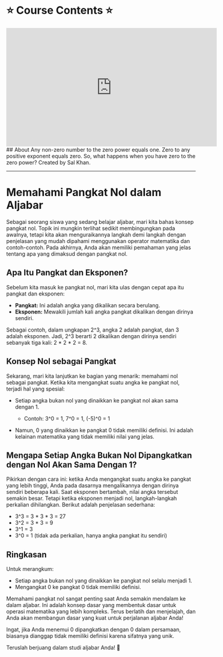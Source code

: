 # ⭐️ Course Contents ⭐️

<iframe width="560" height="315" src="https://www.youtube.com/embed/S2PjhiAQMK8?si=vV9FgbTEaR9w1LX9" title="YouTube video player" frameborder="0" allow="accelerometer; autoplay; clipboard-write; encrypted-media; gyroscope; picture-in-picture; web-share" allowfullscreen></iframe>
## About
Any non-zero number to the zero power equals one. Zero to any positive exponent equals zero. So, what happens when you have zero to the zero power? Created by Sal Khan.

---
# Memahami Pangkat Nol dalam Aljabar

Sebagai seorang siswa yang sedang belajar aljabar, mari kita bahas konsep pangkat nol. Topik ini mungkin terlihat sedikit membingungkan pada awalnya, tetapi kita akan menguraikannya langkah demi langkah dengan penjelasan yang mudah dipahami menggunakan operator matematika dan contoh-contoh. Pada akhirnya, Anda akan memiliki pemahaman yang jelas tentang apa yang dimaksud dengan pangkat nol.

## Apa Itu Pangkat dan Eksponen?

Sebelum kita masuk ke pangkat nol, mari kita ulas dengan cepat apa itu pangkat dan eksponen:

- **Pangkat:** Ini adalah angka yang dikalikan secara berulang.
- **Eksponen:** Mewakili jumlah kali angka pangkat dikalikan dengan dirinya sendiri.

Sebagai contoh, dalam ungkapan 2^3, angka 2 adalah pangkat, dan 3 adalah eksponen. Jadi, 2^3 berarti 2 dikalikan dengan dirinya sendiri sebanyak tiga kali: 2 * 2 * 2 = 8.

## Konsep Nol sebagai Pangkat

Sekarang, mari kita lanjutkan ke bagian yang menarik: memahami nol sebagai pangkat. Ketika kita mengangkat suatu angka ke pangkat nol, terjadi hal yang spesial:

- Setiap angka bukan nol yang dinaikkan ke pangkat nol akan sama dengan 1.
  - Contoh: 3^0 = 1, 7^0 = 1, (-5)^0 = 1

- Namun, 0 yang dinaikkan ke pangkat 0 tidak memiliki definisi. Ini adalah kelainan matematika yang tidak memiliki nilai yang jelas.

## Mengapa Setiap Angka Bukan Nol Dipangkatkan dengan Nol Akan Sama Dengan 1?

Pikirkan dengan cara ini: ketika Anda mengangkat suatu angka ke pangkat yang lebih tinggi, Anda pada dasarnya mengalikannya dengan dirinya sendiri beberapa kali. Saat eksponen bertambah, nilai angka tersebut semakin besar. Tetapi ketika eksponen menjadi nol, langkah-langkah perkalian dihilangkan. Berikut adalah penjelasan sederhana:

- 3^3 = 3 * 3 * 3 = 27
- 3^2 = 3 * 3 = 9
- 3^1 = 3
- 3^0 = 1 (tidak ada perkalian, hanya angka pangkat itu sendiri)

## Ringkasan

Untuk merangkum:

- Setiap angka bukan nol yang dinaikkan ke pangkat nol selalu menjadi 1.
- Mengangkat 0 ke pangkat 0 tidak memiliki definisi.

Memahami pangkat nol sangat penting saat Anda semakin mendalam ke dalam aljabar. Ini adalah konsep dasar yang membentuk dasar untuk operasi matematika yang lebih kompleks. Terus berlatih dan menjelajah, dan Anda akan membangun dasar yang kuat untuk perjalanan aljabar Anda!

Ingat, jika Anda menemui 0 dipangkatkan dengan 0 dalam persamaan, biasanya dianggap tidak memiliki definisi karena sifatnya yang unik.

Teruslah berjuang dalam studi aljabar Anda! 🌟